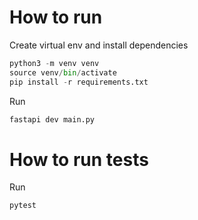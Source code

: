 # How to run
Create virtual env and install dependencies
```python
python3 -m venv venv
source venv/bin/activate
pip install -r requirements.txt
```

Run
```python
fastapi dev main.py
```

# How to run tests
Run
```python
pytest
```
